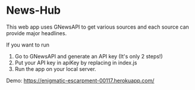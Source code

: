 # News-Hub

This web app uses GNewsAPI to get various sources and each source can provide major headlines.

If you want to run
1) Go to GNewsAPI and generate an API key (It's only 2 steps!)
2) Put your API key in apiKey by replacing <Your API_KEY Here> in index.js
3) Run the app on your local server.

Demo: https://enigmatic-escarpment-00117.herokuapp.com/
